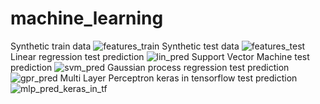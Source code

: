 # machine_learning
Synthetic train data
![features_train](https://user-images.githubusercontent.com/29649841/60338617-0c033300-99d9-11e9-963e-a14c5854155b.png)
Synthetic test data
![features_test](https://user-images.githubusercontent.com/29649841/60338622-0d346000-99d9-11e9-86b5-226e9d850719.png)
Linear regression test prediction
![lin_pred](https://user-images.githubusercontent.com/29649841/60338638-1291aa80-99d9-11e9-9c94-8b31d4dbd436.png)
Support Vector Machine test prediction
![svm_pred](https://user-images.githubusercontent.com/29649841/60338636-1291aa80-99d9-11e9-943e-f19afc28b6f1.png)
Gaussian process regression test prediction
![gpr_pred](https://user-images.githubusercontent.com/29649841/60340287-b1b8a100-99dd-11e9-9e9b-3493db9d43d8.png)
Multi Layer Perceptron keras in tensorflow test prediction
![mlp_pred_keras_in_tf](https://user-images.githubusercontent.com/29649841/60338640-132a4100-99d9-11e9-8244-1d0479432d2f.png)
